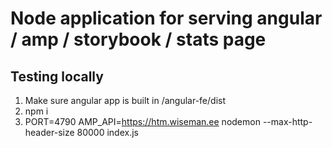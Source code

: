 # Node application for serving angular / amp / storybook / stats page

## Testing locally
  1. Make sure angular app is built in /angular-fe/dist
  2. npm i
  3. PORT=4790 AMP_API=https://htm.wiseman.ee nodemon --max-http-header-size 80000 index.js